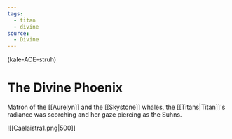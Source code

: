 ```yaml
---
tags:
  - titan
  - divine
source:
  - Divine
---
```

(kale-ACE-struh)
# The Divine Phoenix
Matron of the [[Aurelyn]] and the [[Skystone]] whales, the [[Titans|Titan]]'s radiance was scorching and her gaze piercing as the Suhns.

![[Caelaistra1.png|500]]